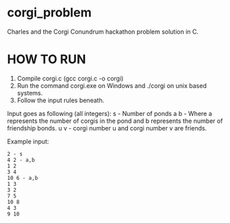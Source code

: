 # corgi_problem
Charles and the Corgi Conundrum hackathon problem solution in C.

# HOW TO RUN

1. Compile corgi.c (gcc corgi.c -o corgi)
2. Run the command corgi.exe on Windows and ./corgi on unix based systems.
3. Follow the input rules beneath.

  Input goes as following (all integers):
  s - Number of ponds
  a b - Where a represents the number of corgis in the pond and b represents the number of friendship bonds.
  u v - corgi number u and corgi number v are friends.

  Example input:

    2 - s
    4 2 - a,b
    1 2
    3 4
    10 6 - a,b
    1 3
    3 2
    7 5
    10 8
    4 3
    9 10
